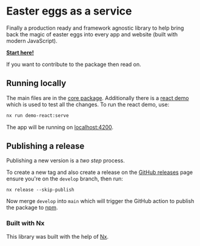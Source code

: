# Easter eggs as a service

Finally a production ready and framework agnostic library to help bring back the magic of easter eggs into every app and website (built with modern JavaScript).

**[Start here!](./packages/core/README.md)**

If you want to contribute to the package then read on.

## Running locally

The main files are in the [core package](./packages/core/src/). Additionally there is a [react demo](./apps/demo-react/src/) which is used to test all the changes. To run the react demo, use:

```sh
nx run demo-react:serve
```

The app will be running on [localhost:4200](http://localhost:4200).

## Publishing a release

Publishing a new version is a _two step_ process.

To create a new tag and also create a release on the [GitHub releases](https://github.com/kyco/eeaas/releases) page ensure you're on the `develop` branch, then run:

```
nx release --skip-publish
```

Now merge `develop` into `main` which will trigger the GitHub action to publish the package to [npm](https://www.npmjs.com/package/@eeaas/core).

### Built with Nx

This library was built with the help of [Nx](https://nx.dev).
